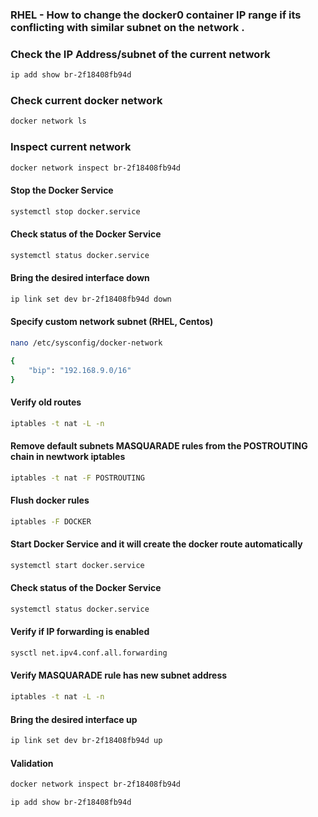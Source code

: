 
 
###  RHEL - How to change the docker0 container IP range if its conflicting with similar subnet on the network .

### Check the IP Address/subnet of the current network 
```sh
ip add show br-2f18408fb94d
```
### Check current docker network 
```sh
docker network ls
```
### Inspect current network
```sh
docker network inspect br-2f18408fb94d
```

#### Stop the Docker Service
```sh
systemctl stop docker.service
```
#### Check status of the Docker Service
```sh
systemctl status docker.service
```
#### Bring the desired interface down 
```sh
ip link set dev br-2f18408fb94d down
```

#### Specify custom network subnet (RHEL, Centos)
```sh
nano /etc/sysconfig/docker-network 
```
```sh
{
    "bip": "192.168.9.0/16"
}

```

#### Verify old routes 
```sh
iptables -t nat -L -n
```

#### Remove default subnets MASQUARADE rules from the POSTROUTING chain in newtwork iptables
```sh
iptables -t nat -F POSTROUTING
```
#### Flush docker rules 
```sh
iptables -F DOCKER
```

#### Start Docker Service and it will create the docker route automatically 
```sh
systemctl start docker.service
```

#### Check status of the Docker Service
```sh
systemctl status docker.service
```

#### Verify if IP forwarding is enabled 
```sh
sysctl net.ipv4.conf.all.forwarding
```

#### Verify MASQUARADE rule has new subnet address
```sh
iptables -t nat -L -n
```
#### Bring the desired interface up 
```sh
ip link set dev br-2f18408fb94d up
```

#### Validation
```sh
docker network inspect br-2f18408fb94d
```
```sh
ip add show br-2f18408fb94d
```
